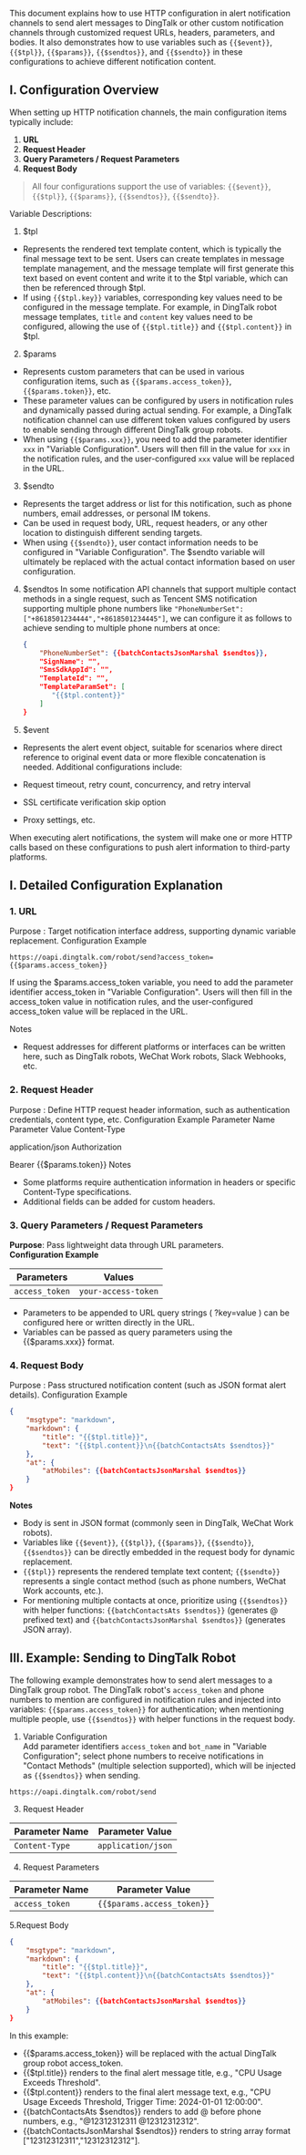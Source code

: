 This document explains how to use HTTP configuration in alert notification channels to send alert messages to DingTalk or other custom notification channels through customized request URLs, headers, parameters, and bodies. It also demonstrates how to use variables such as `{{$event}}`, `{{$tpl}}`, `{{$params}}`, `{{$sendtos}}`, and `{{$sendto}}` in these configurations to achieve different notification content.

## I. Configuration Overview

When setting up HTTP notification channels, the main configuration items typically include:

1. **URL**
2. **Request Header**
3. **Query Parameters / Request Parameters**
4. **Request Body**

> All four configurations support the use of variables: `{{$event}}`, `{{$tpl}}`, `{{$params}}`, `{{$sendtos}}`, `{{$sendto}}`.

Variable Descriptions:

1. $tpl
- Represents the rendered text template content, which is typically the final message text to be sent. Users can create templates in message template management, and the message template will first generate this text based on event content and write it to the $tpl variable, which can then be referenced through $tpl.
- If using `{{$tpl.key}}` variables, corresponding key values need to be configured in the message template. For example, in DingTalk robot message templates, `title` and `content` key values need to be configured, allowing the use of `{{$tpl.title}}` and `{{$tpl.content}}` in $tpl.

2. $params
- Represents custom parameters that can be used in various configuration items, such as `{{$params.access_token}}`, `{{$params.token}}`, etc.
- These parameter values can be configured by users in notification rules and dynamically passed during actual sending. For example, a DingTalk notification channel can use different token values configured by users to enable sending through different DingTalk group robots.
- When using `{{$params.xxx}}`, you need to add the parameter identifier `xxx` in "Variable Configuration". Users will then fill in the value for `xxx` in the notification rules, and the user-configured `xxx` value will be replaced in the URL.

3. $sendto
- Represents the target address or list for this notification, such as phone numbers, email addresses, or personal IM tokens.
- Can be used in request body, URL, request headers, or any other location to distinguish different sending targets.
- When using `{{$sendto}}`, user contact information needs to be configured in "Variable Configuration". The $sendto variable will ultimately be replaced with the actual contact information based on user configuration.

4. $sendtos
In some notification API channels that support multiple contact methods in a single request, such as Tencent SMS notification supporting multiple phone numbers like `"PhoneNumberSet": ["+8618501234444","+8618501234445"]`, we can configure it as follows to achieve sending to multiple phone numbers at once:
   ```json
   {
       "PhoneNumberSet": {{batchContactsJsonMarshal $sendtos}},
       "SignName": "",
       "SmsSdkAppId": "",
       "TemplateId": "",
       "TemplateParamSet": [
          "{{$tpl.content}}"
       ]
   }
   ```
5. $event
- Represents the alert event object, suitable for scenarios where direct reference to original event data or more flexible concatenation is needed.
Additional configurations include:

- Request timeout, retry count, concurrency, and retry interval
- SSL certificate verification skip option
- Proxy settings, etc.

When executing alert notifications, the system will make one or more HTTP calls based on these configurations to push alert information to third-party platforms.

## I. Detailed Configuration Explanation
### 1. URL
Purpose : Target notification interface address, supporting dynamic variable replacement. Configuration Example

```text
https://oapi.dingtalk.com/robot/send?access_token={{$params.access_token}}
```

If using the $params.access_token variable, you need to add the parameter identifier access_token in "Variable Configuration". Users will then fill in the access_token value in notification rules, and the user-configured access_token value will be replaced in the URL.

Notes

- Request addresses for different platforms or interfaces can be written here, such as DingTalk robots, WeChat Work robots, Slack Webhooks, etc.

### 2. Request Header
Purpose : Define HTTP request header information, such as authentication credentials, content type, etc. Configuration Example
 Parameter Name Parameter Value Content-Type

application/json Authorization

Bearer {{$params.token}}
Notes

- Some platforms require authentication information in headers or specific Content-Type specifications.
- Additional fields can be added for custom headers.
### 3. Query Parameters / Request Parameters
**Purpose**: Pass lightweight data through URL parameters.  
**Configuration Example**

| Parameters     | Values              |
| -------------- | ------------------- |
| `access_token` | `your-access-token` |

- Parameters to be appended to URL query strings ( ?key=value ) can be configured here or written directly in the URL.
- Variables can be passed as query parameters using the {{$params.xxx}} format.

### 4. Request Body
Purpose : Pass structured notification content (such as JSON format alert details). 
Configuration Example
```json
{
    "msgtype": "markdown",
    "markdown": {
        "title": "{{$tpl.title}}",
        "text": "{{$tpl.content}}\n{{batchContactsAts $sendtos}}"
    },
    "at": {
        "atMobiles": {{batchContactsJsonMarshal $sendtos}}
    }
}
```

**Notes**
- Body is sent in JSON format (commonly seen in DingTalk, WeChat Work robots).
- Variables like `{{$event}}`, `{{$tpl}}`, `{{$params}}`, `{{$sendto}}`, `{{$sendtos}}` can be directly embedded in the request body for dynamic replacement.
- `{{$tpl}}` represents the rendered template text content; `{{$sendto}}` represents a single contact method (such as phone numbers, WeChat Work accounts, etc.).
- For mentioning multiple contacts at once, prioritize using `{{$sendtos}}` with helper functions: `{{batchContactsAts $sendtos}}` (generates @ prefixed text) and `{{batchContactsJsonMarshal $sendtos}}` (generates JSON array).

## III. Example: Sending to DingTalk Robot
The following example demonstrates how to send alert messages to a DingTalk group robot. The DingTalk robot's `access_token` and phone numbers to mention are configured in notification rules and injected into variables: `{{$params.access_token}}` for authentication; when mentioning multiple people, use `{{$sendtos}}` with helper functions in the request body.

1. Variable Configuration  
Add parameter identifiers `access_token` and `bot_name` in "Variable Configuration"; select phone numbers to receive notifications in "Contact Methods" (multiple selection supported), which will be injected as `{{$sendtos}}` when sending.

```
https://oapi.dingtalk.com/robot/send
```

3. Request Header

| Parameter Name | Parameter Value |
|---------------|--------------------|
| `Content-Type` | `application/json` |

4. Request Parameters

| Parameter Name | Parameter Value |
|--------------|---------------------|
| `access_token` | `{{$params.access_token}}` |

5.Request Body

```json
{
    "msgtype": "markdown",
    "markdown": {
        "title": "{{$tpl.title}}",
        "text": "{{$tpl.content}}\n{{batchContactsAts $sendtos}}"
    },
    "at": {
        "atMobiles": {{batchContactsJsonMarshal $sendtos}}
    }
}
```

In this example:
- {{$params.access_token}} will be replaced with the actual DingTalk group robot access_token.
- {{$tpl.title}} renders to the final alert message title, e.g., "CPU Usage Exceeds Threshold".
- {{$tpl.content}} renders to the final alert message text, e.g., "CPU Usage Exceeds Threshold, Trigger Time: 2024-01-01 12:00:00".
- {{batchContactsAts $sendtos}} renders to add @ before phone numbers, e.g., "@12312312311 @12312312312".
- {{batchContactsJsonMarshal $sendtos}} renders to string array format ["12312312311","12312312312"].
